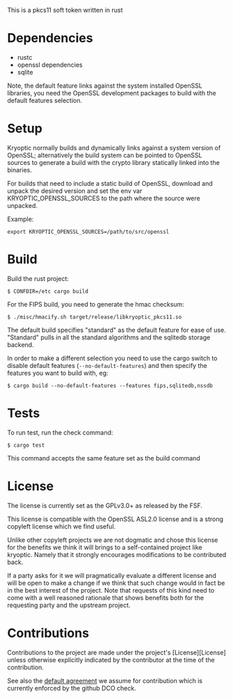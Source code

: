 This is a pkcs11 soft token written in rust

# Dependencies

 * rustc
 * openssl dependencies
 * sqlite

Note, the default feature links against the system installed OpenSSL
libraries, you need the OpenSSL development packages to build with
the default features selection.

# Setup

Kryoptic normally builds and dynamically links against a system version
of OpenSSL; alternatively the build system can be pointed to OpenSSL
sources to generate a build with the crypto library statically linked
into the binaries.

For builds that need to include a static build of OpenSSL, download and
unpack the desired version and set the env var KRYOPTIC_OPENSSL_SOURCES
to the path where the source were unpacked.

Example:

    export KRYOPTIC_OPENSSL_SOURCES=/path/to/src/openssl

# Build

Build the rust project:

    $ CONFDIR=/etc cargo build

For the FIPS build, you need to generate the hmac checksum:

    $ ./misc/hmacify.sh target/release/libkryoptic_pkcs11.so

The default build specifies "standard" as the default feature for
ease of use. "Standard" pulls in all the standard algorithms and the
sqlitedb storage backend.

In order to make a different selection you need to use the cargo
switch to disable default features (`--no-default-features`) and then
specify the features you want to build with, eg:

    $ cargo build --no-default-features --features fips,sqlitedb,nssdb

# Tests

To run test, run the check command:

    $ cargo test

This command accepts the same feature set as the build command

# License

The license is currently set as the GPLv3.0+ as released by the FSF.

This license is compatible with the OpenSSL ASL2.0 license and is a strong
copyleft license which we find useful.

Unlike other copyleft projects we are not dogmatic and chose this license
for the benefits we think it will brings to a self-contained project like
kryoptic. Namely that it strongly encourages modifications to be
contributed back.

If a party asks for it we will pragmatically evaluate a different license
and will be open to make a change if we think that such change would in fact
be in the best interest of the project. Note that requests of this kind
need to come with a well reasoned rationale that shows benefits both for
the requesting party and the upstream project.


# Contributions

Contributions to the project are made under the project's [License][License]
unless otherwise explicitly indicated by the contributor at the time of the
contribution.

See also the [default agreement](https://developercertificate.org/) we assume
for contribution which is currently enforced by the github DCO check.
